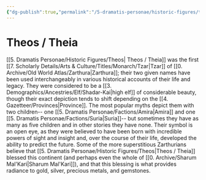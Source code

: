 ```yaml
---
{"dg-publish":true,"permalink":"/5-dramatis-personae/historic-figures/theos/","noteIcon":""}
---
```


# Theos / Theia  

[[5. Dramatis Personae/Historic Figures/Theos\| Theos / Theia]] was the first [[7. Scholarly Details/Arts & Culture/Titles/Monarch/Tzar\|Tzar]] of [[0. Archive/Old World Atlas/Zarthura\|Zarthura]]; their two given names have been used interchangeably in various historical accounts of their life and legacy. They were considered to be a [[3. Demographics/Ancestries/Elf/Shadar-Kai\|high elf]] of considerable beauty, though their exact depiction tends to shift depending on the [[4. Gazetteer/Provinces\|Province]]. The most popular myths depict them with two children-- one [[5. Dramatis Personae/Factions/Amira\|Amira]] and one [[5. Dramatis Personae/Factions/Suria\|Suria]]-- but sometimes they have as many as five children and in other stories they have none. Their symbol is an open eye, as they were believed to have been born with incredible powers of sight and insight and, over the course of their life, developed the ability to predict the future. Some of the more superstitious Zarthurians believe that [[5. Dramatis Personae/Historic Figures/Theos\|Theos / Theia]] blessed this continent (and perhaps even the whole of [[0. Archive/Sharum Mal'Kari\|Sharum Mal'Kari]]), and that this blessing is what provides radiance to gold, silver, precious metals, and gemstones. 

